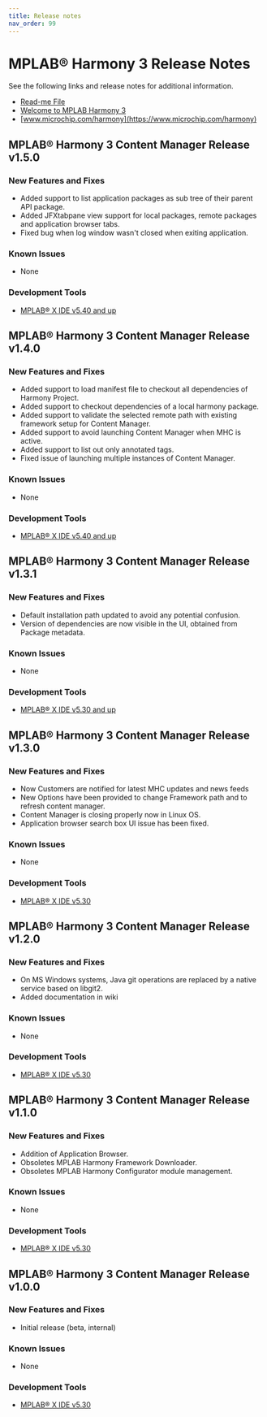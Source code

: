 ```yaml
---
title: Release notes
nav_order: 99
---
```


# MPLAB® Harmony 3 Release Notes

See the following links and release notes for additional information.
 - [Read-me File](readme.md)
 - [Welcome to MPLAB Harmony 3](https://github.com/Microchip-MPLAB-Harmony/Microchip-MPLAB-Harmony.github.io/wiki)
 - [www.microchip.com/harmony](https://www.microchip.com/harmony)

## MPLAB® Harmony 3 Content Manager Release v1.5.0

### New Features and Fixes
- Added support to list application packages as sub tree of their parent API package. 
- Added JFXtabpane view support for local packages, remote packages and application browser tabs.
- Fixed bug when log window wasn't closed when exiting application.

### Known Issues
- None

### Development Tools
- [MPLAB® X IDE v5.40 and up](https://www.microchip.com/mplab/mplab-x-ide)

## MPLAB® Harmony 3 Content Manager Release v1.4.0

### New Features and Fixes
- Added support to load manifest file to checkout all dependencies of Harmony Project. 
- Added support to checkout dependencies of a local harmony package.
- Added support to validate the selected remote path with existing framework setup for Content Manager.
- Added support to avoid launching Content Manager when MHC is active.
- Added support to list out only annotated tags.
- Fixed issue of launching multiple instances of Content Manager.

### Known Issues
- None

### Development Tools
- [MPLAB® X IDE v5.40 and up](https://www.microchip.com/mplab/mplab-x-ide)

## MPLAB® Harmony 3 Content Manager Release v1.3.1

### New Features and Fixes
- Default installation path updated to avoid any potential confusion.
- Version of dependencies are now visible in the UI, obtained from Package metadata.

### Known Issues
- None

### Development Tools
- [MPLAB® X IDE v5.30 and up](https://www.microchip.com/mplab/mplab-x-ide)

## MPLAB® Harmony 3 Content Manager Release v1.3.0

### New Features and Fixes
- Now Customers are notified for latest MHC updates and news feeds
- New Options have been provided to change Framework path and to refresh content manager.
- Content Manager is closing properly now in Linux OS.
- Application browser search box UI issue has been fixed.


### Known Issues
- None

### Development Tools
- [MPLAB® X IDE v5.30](https://www.microchip.com/mplab/mplab-x-ide)

## MPLAB® Harmony 3 Content Manager Release v1.2.0

### New Features and Fixes
- On MS Windows systems, Java git operations are replaced by a native service based on libgit2.
- Added documentation in wiki

### Known Issues
- None

### Development Tools
- [MPLAB® X IDE v5.30](https://www.microchip.com/mplab/mplab-x-ide)

## MPLAB® Harmony 3 Content Manager Release v1.1.0

### New Features and Fixes
- Addition of Application Browser.
- Obsoletes MPLAB Harmony Framework Downloader.
- Obsoletes MPLAB Harmony Configurator module management.

### Known Issues
- None

### Development Tools
- [MPLAB® X IDE v5.30](https://www.microchip.com/mplab/mplab-x-ide)

## MPLAB® Harmony 3 Content Manager Release v1.0.0

### New Features and Fixes
- Initial release (beta, internal)

### Known Issues
- None

### Development Tools
- [MPLAB® X IDE v5.30](https://www.microchip.com/mplab/mplab-x-ide)
